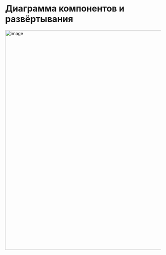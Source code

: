 # Диаграмма компонентов и развёртывания
<img width="726" height="711" alt="image" src="https://github.com/user-attachments/assets/1e6b41df-5544-4e4a-8aa3-0c991c3f2e51" />

